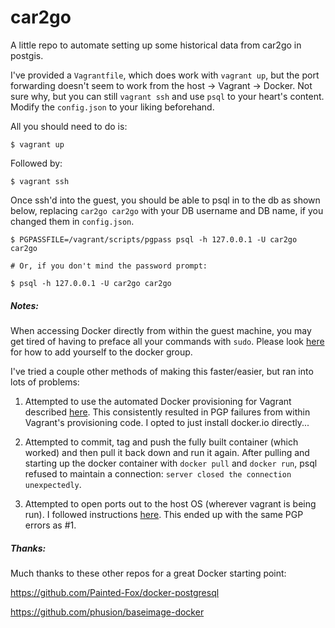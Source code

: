 car2go
======

A little repo to automate setting up some historical data from car2go in postgis.

I've provided a `Vagrantfile`, which does work with `vagrant up`, but the port forwarding doesn't seem to work
from the host -> Vagrant -> Docker.  Not sure why, but you can still `vagrant ssh` and use `psql` to your heart's
content.  Modify the `config.json` to your liking beforehand.

All you should need to do is:
```shell
$ vagrant up
```

Followed by:
```shell
$ vagrant ssh
```

Once ssh'd into the guest, you should be able to psql in to the db as shown below, replacing `car2go car2go` with
your DB username and DB name, if you changed them in `config.json`.

```shell
$ PGPASSFILE=/vagrant/scripts/pgpass psql -h 127.0.0.1 -U car2go car2go

# Or, if you don't mind the password prompt:

$ psql -h 127.0.0.1 -U car2go car2go
```

##### Notes:

When accessing Docker directly from within the guest machine, you may get tired of having to preface all your commands with `sudo`.
Please look [here](http://docs.docker.com/installation/ubuntulinux/#giving-non-root-access) for how to add yourself to the docker group.

I've tried a couple other methods of making this faster/easier, but ran into lots of problems:

1. Attempted to use the automated Docker provisioning for Vagrant described [here](http://docs.vagrantup.com/v2/provisioning/docker.html).
This consistently resulted in PGP failures from within Vagrant's provisioning code.  I opted to just install docker.io directly...

2. Attempted to commit, tag and push the fully built container (which worked) and then pull it back down and run it again.
After pulling and starting up the docker container with `docker pull` and `docker run`, psql refused to maintain a connection:
`server closed the connection unexpectedly`.

3. Attempted to open ports out to the host OS (wherever vagrant is being run). I followed instructions [here](http://maori.geek.nz/post/vagrant_with_docker_how_to_set_up_postgres_elasticsearch_and_redis_on_mac_os_x).
This ended up with the same PGP errors as #1.


##### Thanks:
Much thanks to these other repos for a great Docker starting point:

https://github.com/Painted-Fox/docker-postgresql

https://github.com/phusion/baseimage-docker
